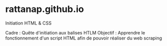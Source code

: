 # rattanap.github.io
Initiation HTML & CSS

Cadre : Quête d'initiation aux balises HTLM
Objectif : Apprendre le fonctionnement d'un script HTML afin de pouvoir réaliser du web scraping
